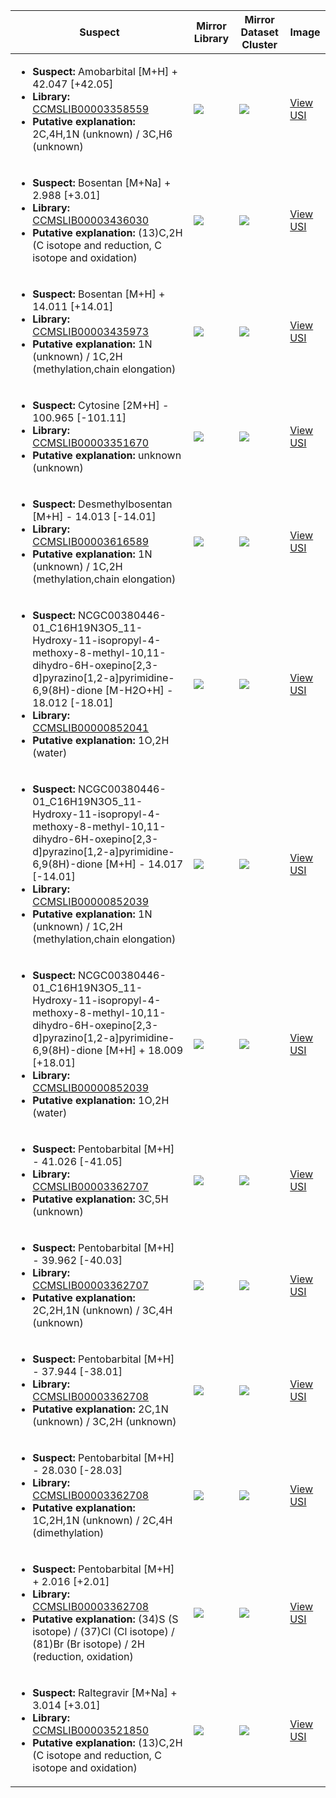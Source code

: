| Suspect | Mirror Library | Mirror Dataset Cluster | Image |
| --- | --- | --- | --- |
| <ul><li><b>Suspect:</b> Amobarbital [M+H] +  42.047 [+42.05]</li><li><b>Library:</b> [CCMSLIB00003358559](https://gnps.ucsd.edu/ProteoSAFe/gnpslibraryspectrum.jsp?SpectrumID=CCMSLIB00003358559)</li><li><b>Putative explanation:</b> 2C,4H,1N (unknown) / 3C,H6 (unknown)</li></ul> | ![](https://metabolomics-usi.ucsd.edu/svg/mirror?usi1=mzspec:MSV000083083:00077E9A37.mzML:scan:1672&usi2=mzspec:GNPSLIBRARY:CCMSLIB00003358559&mz_min=50&mz_max=500) | ![](https://metabolomics-usi.ucsd.edu/svg/mirror?usi1=mzspec:MSV000083083:00077E9A37.mzML:scan:1672&usi2=mzspec:MSV000084314:MSV000083083.mgf:scan:81292&mz_min=50&mz_max=500) | [View USI](https://metabolomics-usi.ucsd.edu/svg/?usi=mzspec:MSV000083083:00077E9A37.mzML:scan:1672&mz_min=50&mz_max=500)| 
| <ul><li><b>Suspect:</b> Bosentan [M+Na] +   2.988 [+3.01]</li><li><b>Library:</b> [CCMSLIB00003436030](https://gnps.ucsd.edu/ProteoSAFe/gnpslibraryspectrum.jsp?SpectrumID=CCMSLIB00003436030)</li><li><b>Putative explanation:</b> (13)C,2H (C isotope and reduction, C isotope and oxidation)</li></ul> | ![](https://metabolomics-usi.ucsd.edu/svg/mirror?usi1=mzspec:MSV000079788:05R10059_AQUEOUS.mzXML:scan:1739&usi2=mzspec:GNPSLIBRARY:CCMSLIB00003436030&mz_min=50&mz_max=500) | ![](https://metabolomics-usi.ucsd.edu/svg/mirror?usi1=mzspec:MSV000079788:05R10059_AQUEOUS.mzXML:scan:1739&usi2=mzspec:MSV000084314:MSV000079788.mgf:scan:2111541&mz_min=50&mz_max=500) | [View USI](https://metabolomics-usi.ucsd.edu/svg/?usi=mzspec:MSV000079788:05R10059_AQUEOUS.mzXML:scan:1739&mz_min=50&mz_max=500)| 
| <ul><li><b>Suspect:</b> Bosentan [M+H] +  14.011 [+14.01]</li><li><b>Library:</b> [CCMSLIB00003435973](https://gnps.ucsd.edu/ProteoSAFe/gnpslibraryspectrum.jsp?SpectrumID=CCMSLIB00003435973)</li><li><b>Putative explanation:</b> 1N (unknown) / 1C,2H (methylation,chain elongation)</li></ul> | ![](https://metabolomics-usi.ucsd.edu/svg/mirror?usi1=mzspec:MSV000079788:05R10059_AQUEOUS.mzXML:scan:1628&usi2=mzspec:GNPSLIBRARY:CCMSLIB00003435973&mz_min=50&mz_max=500) | ![](https://metabolomics-usi.ucsd.edu/svg/mirror?usi1=mzspec:MSV000079788:05R10059_AQUEOUS.mzXML:scan:1628&usi2=mzspec:MSV000084314:MSV000079788.mgf:scan:2081168&mz_min=50&mz_max=500) | [View USI](https://metabolomics-usi.ucsd.edu/svg/?usi=mzspec:MSV000079788:05R10059_AQUEOUS.mzXML:scan:1628&mz_min=50&mz_max=500)| 
| <ul><li><b>Suspect:</b> Cytosine [2M+H] - 100.965 [-101.11]</li><li><b>Library:</b> [CCMSLIB00003351670](https://gnps.ucsd.edu/ProteoSAFe/gnpslibraryspectrum.jsp?SpectrumID=CCMSLIB00003351670)</li><li><b>Putative explanation:</b> unknown (unknown)</li></ul> | ![](https://metabolomics-usi.ucsd.edu/svg/mirror?usi1=mzspec:MSV000082661:Standards1_FragPos.mzML:scan:6147&usi2=mzspec:GNPSLIBRARY:CCMSLIB00003351670&mz_min=50&mz_max=500) | ![](https://metabolomics-usi.ucsd.edu/svg/mirror?usi1=mzspec:MSV000082661:Standards1_FragPos.mzML:scan:6147&usi2=mzspec:MSV000084314:MSV000082661.mgf:scan:418&mz_min=50&mz_max=500) | [View USI](https://metabolomics-usi.ucsd.edu/svg/?usi=mzspec:MSV000082661:Standards1_FragPos.mzML:scan:6147&mz_min=50&mz_max=500)| 
| <ul><li><b>Suspect:</b> Desmethylbosentan [M+H] -  14.013 [-14.01]</li><li><b>Library:</b> [CCMSLIB00003616589](https://gnps.ucsd.edu/ProteoSAFe/gnpslibraryspectrum.jsp?SpectrumID=CCMSLIB00003616589)</li><li><b>Putative explanation:</b> 1N (unknown) / 1C,2H (methylation,chain elongation)</li></ul> | ![](https://metabolomics-usi.ucsd.edu/svg/mirror?usi1=mzspec:MSV000079788:05R10059_AQUEOUS.mzXML:scan:1730&usi2=mzspec:GNPSLIBRARY:CCMSLIB00003616589&mz_min=50&mz_max=500) | ![](https://metabolomics-usi.ucsd.edu/svg/mirror?usi1=mzspec:MSV000079788:05R10059_AQUEOUS.mzXML:scan:1730&usi2=mzspec:MSV000084314:MSV000079788.mgf:scan:2051547&mz_min=50&mz_max=500) | [View USI](https://metabolomics-usi.ucsd.edu/svg/?usi=mzspec:MSV000079788:05R10059_AQUEOUS.mzXML:scan:1730&mz_min=50&mz_max=500)| 
| <ul><li><b>Suspect:</b> NCGC00380446-01_C16H19N3O5_11-Hydroxy-11-isopropyl-4-methoxy-8-methyl-10,11-dihydro-6H-oxepino[2,3-d]pyrazino[1,2-a]pyrimidine-6,9(8H)-dione [M-H2O+H] -  18.012 [-18.01]</li><li><b>Library:</b> [CCMSLIB00000852041](https://gnps.ucsd.edu/ProteoSAFe/gnpslibraryspectrum.jsp?SpectrumID=CCMSLIB00000852041)</li><li><b>Putative explanation:</b> 1O,2H (water)</li></ul> | ![](https://metabolomics-usi.ucsd.edu/svg/mirror?usi1=mzspec:MSV000080554:G12_RG12_01_8049.mzML:scan:570&usi2=mzspec:GNPSLIBRARY:CCMSLIB00000852041&mz_min=50&mz_max=500) | ![](https://metabolomics-usi.ucsd.edu/svg/mirror?usi1=mzspec:MSV000080554:G12_RG12_01_8049.mzML:scan:570&usi2=mzspec:MSV000084314:MSV000080554.mgf:scan:43507&mz_min=50&mz_max=500) | [View USI](https://metabolomics-usi.ucsd.edu/svg/?usi=mzspec:MSV000080554:G12_RG12_01_8049.mzML:scan:570&mz_min=50&mz_max=500)| 
| <ul><li><b>Suspect:</b> NCGC00380446-01_C16H19N3O5_11-Hydroxy-11-isopropyl-4-methoxy-8-methyl-10,11-dihydro-6H-oxepino[2,3-d]pyrazino[1,2-a]pyrimidine-6,9(8H)-dione [M+H] -  14.017 [-14.01]</li><li><b>Library:</b> [CCMSLIB00000852039](https://gnps.ucsd.edu/ProteoSAFe/gnpslibraryspectrum.jsp?SpectrumID=CCMSLIB00000852039)</li><li><b>Putative explanation:</b> 1N (unknown) / 1C,2H (methylation,chain elongation)</li></ul> | ![](https://metabolomics-usi.ucsd.edu/svg/mirror?usi1=mzspec:MSV000080554:G12_RG12_01_8049.mzML:scan:621&usi2=mzspec:GNPSLIBRARY:CCMSLIB00000852039&mz_min=50&mz_max=500) | ![](https://metabolomics-usi.ucsd.edu/svg/mirror?usi1=mzspec:MSV000080554:G12_RG12_01_8049.mzML:scan:621&usi2=mzspec:MSV000084314:MSV000080554.mgf:scan:48384&mz_min=50&mz_max=500) | [View USI](https://metabolomics-usi.ucsd.edu/svg/?usi=mzspec:MSV000080554:G12_RG12_01_8049.mzML:scan:621&mz_min=50&mz_max=500)| 
| <ul><li><b>Suspect:</b> NCGC00380446-01_C16H19N3O5_11-Hydroxy-11-isopropyl-4-methoxy-8-methyl-10,11-dihydro-6H-oxepino[2,3-d]pyrazino[1,2-a]pyrimidine-6,9(8H)-dione [M+H] +  18.009 [+18.01]</li><li><b>Library:</b> [CCMSLIB00000852039](https://gnps.ucsd.edu/ProteoSAFe/gnpslibraryspectrum.jsp?SpectrumID=CCMSLIB00000852039)</li><li><b>Putative explanation:</b> 1O,2H (water)</li></ul> | ![](https://metabolomics-usi.ucsd.edu/svg/mirror?usi1=mzspec:MSV000080554:G12_RG12_01_8049.mzML:scan:569&usi2=mzspec:GNPSLIBRARY:CCMSLIB00000852039&mz_min=50&mz_max=500) | ![](https://metabolomics-usi.ucsd.edu/svg/mirror?usi1=mzspec:MSV000080554:G12_RG12_01_8049.mzML:scan:569&usi2=mzspec:MSV000084314:MSV000080554.mgf:scan:48384&mz_min=50&mz_max=500) | [View USI](https://metabolomics-usi.ucsd.edu/svg/?usi=mzspec:MSV000080554:G12_RG12_01_8049.mzML:scan:569&mz_min=50&mz_max=500)| 
| <ul><li><b>Suspect:</b> Pentobarbital [M+H] -  41.026 [-41.05]</li><li><b>Library:</b> [CCMSLIB00003362707](https://gnps.ucsd.edu/ProteoSAFe/gnpslibraryspectrum.jsp?SpectrumID=CCMSLIB00003362707)</li><li><b>Putative explanation:</b> 3C,5H (unknown)</li></ul> | ![](https://metabolomics-usi.ucsd.edu/svg/mirror?usi1=mzspec:MSV000083083:00077E98E8.mzML:scan:1584&usi2=mzspec:GNPSLIBRARY:CCMSLIB00003362707&mz_min=50&mz_max=500) | ![](https://metabolomics-usi.ucsd.edu/svg/mirror?usi1=mzspec:MSV000083083:00077E98E8.mzML:scan:1584&usi2=mzspec:MSV000084314:MSV000083083.mgf:scan:81326&mz_min=50&mz_max=500) | [View USI](https://metabolomics-usi.ucsd.edu/svg/?usi=mzspec:MSV000083083:00077E98E8.mzML:scan:1584&mz_min=50&mz_max=500)| 
| <ul><li><b>Suspect:</b> Pentobarbital [M+H] -  39.962 [-40.03]</li><li><b>Library:</b> [CCMSLIB00003362707](https://gnps.ucsd.edu/ProteoSAFe/gnpslibraryspectrum.jsp?SpectrumID=CCMSLIB00003362707)</li><li><b>Putative explanation:</b> 2C,2H,1N (unknown) / 3C,4H (unknown)</li></ul> | ![](https://metabolomics-usi.ucsd.edu/svg/mirror?usi1=mzspec:MSV000083083:00077E9BCE.mzML:scan:1511&usi2=mzspec:GNPSLIBRARY:CCMSLIB00003362707&mz_min=50&mz_max=500) | ![](https://metabolomics-usi.ucsd.edu/svg/mirror?usi1=mzspec:MSV000083083:00077E9BCE.mzML:scan:1511&usi2=mzspec:MSV000084314:MSV000083083.mgf:scan:77026&mz_min=50&mz_max=500) | [View USI](https://metabolomics-usi.ucsd.edu/svg/?usi=mzspec:MSV000083083:00077E9BCE.mzML:scan:1511&mz_min=50&mz_max=500)| 
| <ul><li><b>Suspect:</b> Pentobarbital [M+H] -  37.944 [-38.01]</li><li><b>Library:</b> [CCMSLIB00003362708](https://gnps.ucsd.edu/ProteoSAFe/gnpslibraryspectrum.jsp?SpectrumID=CCMSLIB00003362708)</li><li><b>Putative explanation:</b> 2C,1N (unknown) / 3C,2H (unknown)</li></ul> | ![](https://metabolomics-usi.ucsd.edu/svg/mirror?usi1=mzspec:MSV000081344:SEED_C18p_Palmer_1_BG3_01_10644.mzXML:scan:1140&usi2=mzspec:GNPSLIBRARY:CCMSLIB00003362708&mz_min=50&mz_max=500) | ![](https://metabolomics-usi.ucsd.edu/svg/mirror?usi1=mzspec:MSV000081344:SEED_C18p_Palmer_1_BG3_01_10644.mzXML:scan:1140&usi2=mzspec:MSV000084314:MSV000081344.mgf:scan:106&mz_min=50&mz_max=500) | [View USI](https://metabolomics-usi.ucsd.edu/svg/?usi=mzspec:MSV000081344:SEED_C18p_Palmer_1_BG3_01_10644.mzXML:scan:1140&mz_min=50&mz_max=500)| 
| <ul><li><b>Suspect:</b> Pentobarbital [M+H] -  28.030 [-28.03]</li><li><b>Library:</b> [CCMSLIB00003362708](https://gnps.ucsd.edu/ProteoSAFe/gnpslibraryspectrum.jsp?SpectrumID=CCMSLIB00003362708)</li><li><b>Putative explanation:</b> 1C,2H,1N (unknown) / 2C,4H (dimethylation)</li></ul> | ![](https://metabolomics-usi.ucsd.edu/svg/mirror?usi1=mzspec:MSV000081344:SEED_C18p_Palmer_1_BC9_01_10592.mzXML:scan:1202&usi2=mzspec:GNPSLIBRARY:CCMSLIB00003362708&mz_min=50&mz_max=500) | ![](https://metabolomics-usi.ucsd.edu/svg/mirror?usi1=mzspec:MSV000081344:SEED_C18p_Palmer_1_BC9_01_10592.mzXML:scan:1202&usi2=mzspec:MSV000084314:MSV000081344.mgf:scan:106&mz_min=50&mz_max=500) | [View USI](https://metabolomics-usi.ucsd.edu/svg/?usi=mzspec:MSV000081344:SEED_C18p_Palmer_1_BC9_01_10592.mzXML:scan:1202&mz_min=50&mz_max=500)| 
| <ul><li><b>Suspect:</b> Pentobarbital [M+H] +   2.016 [+2.01]</li><li><b>Library:</b> [CCMSLIB00003362708](https://gnps.ucsd.edu/ProteoSAFe/gnpslibraryspectrum.jsp?SpectrumID=CCMSLIB00003362708)</li><li><b>Putative explanation:</b> (34)S (S isotope) / (37)Cl (Cl isotope) / (81)Br (Br isotope) / 2H (reduction, oxidation)</li></ul> | ![](https://metabolomics-usi.ucsd.edu/svg/mirror?usi1=mzspec:MSV000082905:1_4-Sample023.mzML:scan:-1&usi2=mzspec:GNPSLIBRARY:CCMSLIB00003362708&mz_min=50&mz_max=500) | ![](https://metabolomics-usi.ucsd.edu/svg/mirror?usi1=mzspec:MSV000082905:1_4-Sample023.mzML:scan:-1&usi2=mzspec:MSV000084314:MSV000082905.mgf:scan:53&mz_min=50&mz_max=500) | [View USI](https://metabolomics-usi.ucsd.edu/svg/?usi=mzspec:MSV000082905:1_4-Sample023.mzML:scan:-1&mz_min=50&mz_max=500)| 
| <ul><li><b>Suspect:</b> Raltegravir [M+Na] +   3.014 [+3.01]</li><li><b>Library:</b> [CCMSLIB00003521850](https://gnps.ucsd.edu/ProteoSAFe/gnpslibraryspectrum.jsp?SpectrumID=CCMSLIB00003521850)</li><li><b>Putative explanation:</b> (13)C,2H (C isotope and reduction, C isotope and oxidation)</li></ul> | ![](https://metabolomics-usi.ucsd.edu/svg/mirror?usi1=mzspec:MSV000083664:S91_RA4_01_42146.mzML:scan:1024&usi2=mzspec:GNPSLIBRARY:CCMSLIB00003521850&mz_min=50&mz_max=500) | ![](https://metabolomics-usi.ucsd.edu/svg/mirror?usi1=mzspec:MSV000083664:S91_RA4_01_42146.mzML:scan:1024&usi2=mzspec:MSV000084314:MSV000083664.mgf:scan:18884&mz_min=50&mz_max=500) | [View USI](https://metabolomics-usi.ucsd.edu/svg/?usi=mzspec:MSV000083664:S91_RA4_01_42146.mzML:scan:1024&mz_min=50&mz_max=500)| 